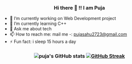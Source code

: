 <h3 align = "center">
 Hi there 👋 !! I am Puja
</h3>


- 🔭 I’m currently working on Web Development project
- 🌱 I’m currently learning C++
- 💬 Ask me about tech
- 📫 How to reach me: mail me -: pujasahu2723@gmail.com
- ⚡ Fun fact: i sleep 15 hours a day

<h3 align = "center">

![puja's GitHub stats](https://github-readme-stats.vercel.app/api?username=pujasahu27&show_icons=true&theme=react)
[![GitHub Streak](https://github-readme-streak-stats.herokuapp.com?user=pujasahu27&theme=react&date_format=M%20j%5B%2C%20Y%5D&fire=DDA514)](https://git.io/streak-stats)
    
</h3>



